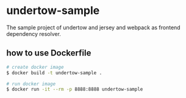 # undertow-sample
The sample project of undertow and jersey and webpack as frontend dependency resolver.

## how to use Dockerfile
```bash
# create docker image
$ docker build -t undertow-sample .

# run docker image
$ docker run -it --rm -p 8888:8888 undertow-sample
```
